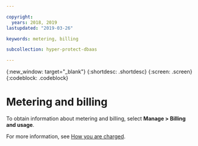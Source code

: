 ```yaml
---

copyright:
  years: 2018, 2019
lastupdated: "2019-03-26"

keywords: metering, billing

subcollection: hyper-protect-dbaas

---
```


{:new_window: target="_blank"}
{:shortdesc: .shortdesc}
{:screen: .screen}
{:codeblock: .codeblock}

# Metering and billing

To obtain information about metering and billing, select **Manage > Billing and usage**.

For more information, see [How you are charged](https://cloud.ibm.com/docs/billing-usage?topic=billing-usage-charges#charges).
